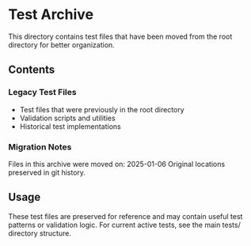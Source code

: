 # Test Archive

This directory contains test files that have been moved from the root directory for better organization.

## Contents

### Legacy Test Files

- Test files that were previously in the root directory
- Validation scripts and utilities
- Historical test implementations

### Migration Notes

Files in this archive were moved on: 2025-01-06
Original locations preserved in git history.

## Usage

These test files are preserved for reference and may contain useful test patterns or validation logic. For current active tests, see the main tests/ directory structure.
